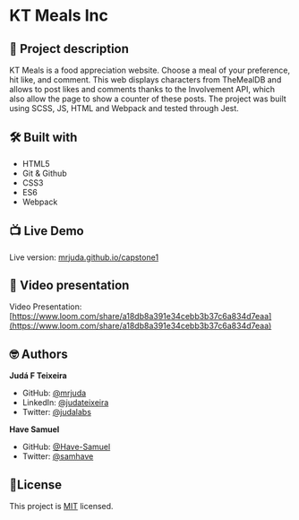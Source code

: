 
# KT Meals Inc
## 📑 Project description
KT Meals is a food appreciation website.
Choose a meal of your preference, hit like, and comment.
This web displays characters from TheMealDB and allows to post likes and comments thanks to the Involvement API, which also allow the page to show a counter of these posts. The project was built using SCSS, JS, HTML and Webpack and tested through Jest.

## 🛠 Built with
- HTML5
- Git & Github
- CSS3
- ES6
- Webpack

## 📺 Live Demo
Live version: [mrjuda.github.io/capstone1](https://mrjuda.github.io/capstone1/dist/)
## 🎥 Video presentation
Video Presentation: [https://www.loom.com/share/a18db8a391e34cebb3b37c6a834d7eaa](https://www.loom.com/share/a18db8a391e34cebb3b37c6a834d7eaa)

## 🤓 Authors
**Judá F Teixeira**
- GitHub: [@mrjuda](https://github.com/mrjuda "Judá Teixeira's GitHub profile")
- LinkedIn: [@judateixeira](https://www.linkedin.com/in/judateixeira "Judá Teixeira's Linkedin profile")
- Twitter: [@judalabs](https://twitter.com/judalabs "Judá Teixeira's Twitter profile")

**Have Samuel**
- GitHub: [@Have-Samuel](https://github.com/Have-Samuel "Have Samuel's GitHub profile")
- Twitter: [@samhave](https://twitter.com/samhave1 "Have Samuel's Twitter profile")
## 📝License
This project is [MIT](https://github.com/mrjuda/capstone1/blob/main/LICENSE) licensed.
